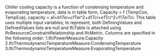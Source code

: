 Chiller cooling capacity is a function of condensing temperature and evaporating temperature, data is in table form, Capacity = f (TempCon, TempEvp), capacity = a1+b1*Tei+c1*Tei\^2+d1*Tci+e1*Tci\^2+f1*Tei*Tci. This table uses multiple input variables; to represent, both DefiningValues and DefinedValues lists are null and IfcTable is attached using IfcResourceConstraintRelationship and IfcMetric. Columns are specified in the following order:
1.IfcPowerMeasure:Capacity
2.IfcThermodynamicTemperatureMeasure:CondensingTemperature
3.IfcThermodynamicTemperatureMeasure:EvaporatingTemperature
